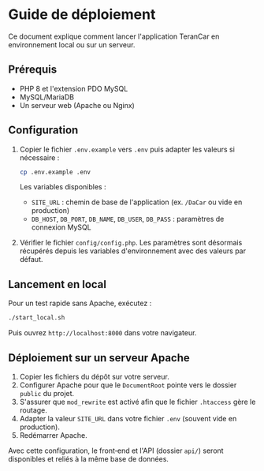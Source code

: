 # Guide de déploiement

Ce document explique comment lancer l'application TeranCar en environnement local ou sur un serveur.

## Prérequis
- PHP 8 et l'extension PDO MySQL
- MySQL/MariaDB
- Un serveur web (Apache ou Nginx)

## Configuration
1. Copier le fichier `.env.example` vers `.env` puis adapter les valeurs si nécessaire :
   ```bash
   cp .env.example .env
   ```
   Les variables disponibles :
   - `SITE_URL` : chemin de base de l'application (ex. `/DaCar` ou vide en production)
   - `DB_HOST`, `DB_PORT`, `DB_NAME`, `DB_USER`, `DB_PASS` : paramètres de connexion MySQL

2. Vérifier le fichier `config/config.php`. Les paramètres sont désormais récupérés depuis les variables d'environnement avec des valeurs par défaut.

## Lancement en local
Pour un test rapide sans Apache, exécutez :
```bash
./start_local.sh
```
Puis ouvrez `http://localhost:8000` dans votre navigateur.

## Déploiement sur un serveur Apache
1. Copier les fichiers du dépôt sur votre serveur.
2. Configurer Apache pour que le `DocumentRoot` pointe vers le dossier `public` du projet.
3. S'assurer que `mod_rewrite` est activé afin que le fichier `.htaccess` gère le routage.
4. Adapter la valeur `SITE_URL` dans votre fichier `.env` (souvent vide en production).
5. Redémarrer Apache.

Avec cette configuration, le front‑end et l'API (dossier `api/`) seront disponibles et reliés à la même base de données.
